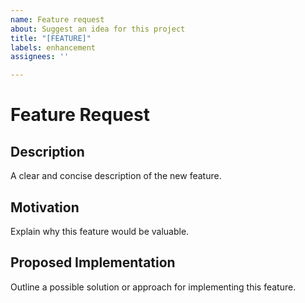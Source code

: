 ```yaml
---
name: Feature request
about: Suggest an idea for this project
title: "[FEATURE]"
labels: enhancement
assignees: ''

---
```


# Feature Request

## Description

A clear and concise description of the new feature.

## Motivation

Explain why this feature would be valuable.

## Proposed Implementation

Outline a possible solution or approach for implementing this feature.
